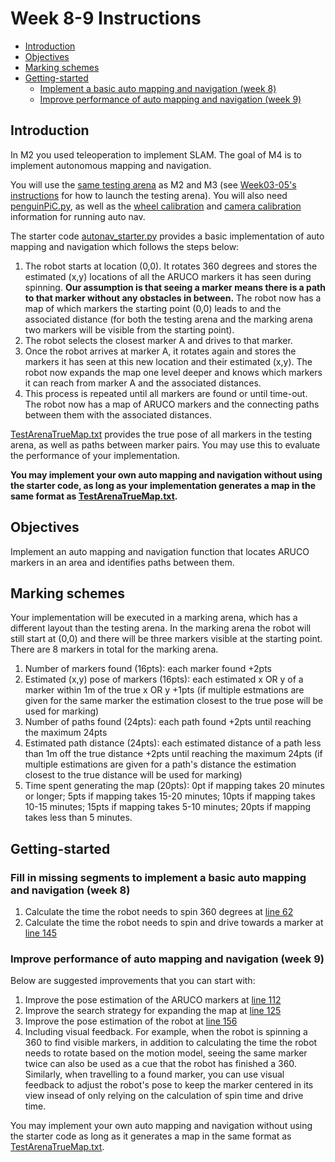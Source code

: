 # Week 8-9 Instructions
- [Introduction](#Introduction)
- [Objectives](#Objectives)
- [Marking schemes](#Marking-schemes)
- [Getting-started](#Getting-started)
    - [Implement a basic auto mapping and navigation (week 8)](#Fill-in-missing-segments-to-implement-a-basic-auto-mapping-and-navigation-week-8)
    - [Improve performance of auto mapping and navigation (week 9)](#Improve-performance-of-auto-mapping-and-navigation-week-9)

## Introduction
In M2 you used teleoperation to implement SLAM. The goal of M4 is to implement autonomous mapping and navigation. 

You will use the [same testing arena](penguinpi_arena.world) as M2 and M3 (see [Week03-05's instructions](https://github.com/tianleimin/ECE4078_Lab/tree/master/Week03-05#Launch-the-cardboard-arena-world-week-3) for how to launch the testing arena). You will also need [penguinPiC.py](https://github.com/tianleimin/ECE4078_Lab/blob/master/Week01-02/penguinPiC.py), as well as the [wheel calibration](https://github.com/tianleimin/ECE4078_Lab/tree/master/Week03-05/calibration/wheel_calibration) and [camera calibration](https://github.com/tianleimin/ECE4078_Lab/tree/master/Week03-05/calibration/camera_calibration) information for running auto nav.

The starter code [autonav_starter.py](autonav_starter.py) provides a basic implementation of auto mapping and navigation which follows the steps below:

1. The robot starts at location (0,0). It rotates 360 degrees and stores the estimated (x,y) locations of all the ARUCO markers it has seen during spinning. **Our assumption is that seeing a marker means there is a path to that marker without any obstacles in between.** The robot now has a map of which markers the starting point (0,0) leads to and the associated distance (for both the testing arena and the marking arena two markers will be visible from the starting point). 
2. The robot selects the closest marker A and drives to that marker.
3. Once the robot arrives at marker A, it rotates again and stores the markers it has seen at this new location and their estimated (x,y). The robot now expands the map one level deeper and knows which markers it can reach from marker A and the associated distances.
4. This process is repeated until all markers are found or until time-out. The robot now has a map of ARUCO markers and the connecting paths between them with the associated distances.

[TestArenaTrueMap.txt](TestArenaTrueMap.txt) provides the true pose of all markers in the testing arena, as well as paths between marker pairs. You may use this to evaluate the performance of your implementation. 

**You may implement your own auto mapping and navigation without using the starter code, as long as your implementation generates a map in the same format as [TestArenaTrueMap.txt](TestArenaTrueMap.txt).**

## Objectives
Implement an auto mapping and navigation function that locates ARUCO markers in an area and identifies paths between them.

## Marking schemes
Your implementation will be executed in a marking arena, which has a different layout than the testing arena. In the marking arena the robot will still start at (0,0) and there will be three markers visible at the starting point. There are 8 markers in total for the marking arena.

1. Number of markers found (16pts): each marker found +2pts
2. Estimated (x,y) pose of markers (16pts): each estimated x OR y of a marker within 1m of the true x OR y +1pts (if multiple estmations are given for the same marker the estimation closest to the true pose will be used for marking)
3. Number of paths found (24pts): each path found +2pts until reaching the maximum 24pts
4. Estimated path distance (24pts): each estimated distance of a path less than 1m off the true distance +2pts until reaching the maximum 24pts (if multiple estimations are given for a path's distance the estimation closest to the true distance will be used for marking)
5. Time spent generating the map (20pts): 0pt if mapping takes 20 minutes or longer; 5pts if mapping takes 15-20 minutes; 10pts if mapping takes 10-15 minutes; 15pts if mapping takes 5-10 minutes; 20pts if mapping takes less than 5 minutes.

## Getting-started
### Fill in missing segments to implement a basic auto mapping and navigation (week 8)
1. Calculate the time the robot needs to spin 360 degrees at [line 62](autonav_starter.py#L62)
2. Calculate the time the robot needs to spin and drive towards a marker at [line 145](autonav_starter.py#L145)

### Improve performance of auto mapping and navigation (week 9)
Below are suggested improvements that you can start with:

1. Improve the pose estimation of the ARUCO markers at [line 112](autonav_starter.py#L112)
2. Improve the search strategy for expanding the map at [line 125](autonav_starter.py#L125)
3. Improve the pose estimation of the robot at [line 156](autonav_starter.py#L156)
4. Including visual feedback. For example, when the robot is spinning a 360 to find visible markers, in addition to calculating the time the robot needs to rotate based on the motion model, seeing the same marker twice can also be used as a cue that the robot has finished a 360. Similarly, when travelling to a found marker, you can use visual feedback to adjust the robot's pose to keep the marker centered in its view insead of only relying on the calculation of spin time and drive time.

You may implement your own auto mapping and navigation without using the starter code as long as it generates a map in the same format as [TestArenaTrueMap.txt](TestArenaTrueMap.txt).

